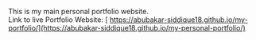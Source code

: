 This is my main personal portfolio website.
<br>
Link to live Portfolio Website: [ https://abubakar-siddique18.github.io/my-portfolio/](https://abubakar-siddique18.github.io/my-personal-portfolio/)


